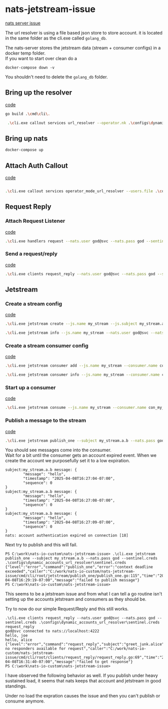 # nats-jetstream-issue

[nats server issue](https://github.com/nats-io/nats-server/issues/6775)

The url resolver is using a file based json store to store account.
it is located in the same folder as the cli.exe called `golang_db`.

The nats-server stores the jetstream data (stream + consumer configs) in a docker temp folder.  
If you want to start over clean do a

```shell
docker-compose down -v
```

You shouldn't need to delete the `golang_db` folder.

## Bring up the resolver

[code](/cmd/cli/root/callout/services/url_resolver/url_resolver.go)

```bash
go build .\cmd\cli\.

 .\cli.exe callout services url_resolver --operator.nk .\configs\dynamic_accounts_url_resolver\operator.nk --auth.account.jwt .\configs\dynamic_accounts_url_resolver\auth.account.jwt --system.account.jwt .\configs\dynamic_accounts_url_resolver\system.account.jwt
```

## Bring up nats

```bash
docker-compose up
```

## Attach Auth Callout

[code](/cmd/cli/root/callout/services/operator_mode_url_resolver/operator_mode_url_resolver.go)

```bash

.\cli.exe callout services operator_mode_url_resolver --users.file .\configs\users.json --callout.creds .\configs\dynamic_accounts_url_resolver\service.creds --callout.issuer.nk .\configs\dynamic_accounts_url_resolver\C.nk
```

## Request Reply

### Attach Request Listener

[code](/cmd/cli/root/handlers/request/request.go)

```bash
.\cli.exe handlers request --nats.user god@svc --nats.pass god --sentinel.creds .\configs\dynamic_accounts_url_resolver\sentinel.creds
```

### Send a request/reply

[code](/cmd/cli/root/clients/request_reply/request_reply.go)

```bash
.\cli.exe clients request_reply --nats.user god@svc --nats.pass god --sentinel.creds .\configs\dynamic_accounts_url_resolver\sentinel.creds
```

## Jetstream

### Create a stream config

[code](/cmd/cli/root/jetstream/create/create.go)

```bash
.\cli.exe jetstream create --js.name my_stream --js.subject my_stream.a --js.subject my_stream.a.>  --nats.user god@svc --nats.pass god --sentinel.creds .\configs\dynamic_accounts_url_resolver\sentinel.creds

.\cli.exe jetstream info --js.name my_stream --nats.user god@svc --nats.pass god --sentinel.creds .\configs\dynamic_accounts_url_resolver\sentinel.creds
```

### Create a stream consumer config

[code](/cmd/cli/root/jetstream/consumer/add/add.go)

```bash
.\cli.exe jetstream consumer add --js.name my_stream --consumer.name con_my_stream --consumer.filterSubjects my_stream.a.b --nats.user god@svc --nats.pass god --sentinel.creds .\configs\dynamic_accounts_url_resolver\sentinel.creds

.\cli.exe jetstream consumer info --js.name my_stream --consumer.name con_my_stream --nats.user god@svc --nats.pass god --sentinel.creds .\configs\dynamic_accounts_url_resolver\sentinel.creds
```

### Start up a consumer

[code](/cmd/cli/root/jetstream/consume/consume.go)

```bash
.\cli.exe jetstream consume --js.name my_stream --consumer.name con_my_stream --nats.user god@svc --nats.pass god   --nats.pass god --sentinel.creds .\configs\dynamic_accounts_url_resolver\sentinel.creds

```

### Publish a message to the stream

[code](/cmd/cli/root/jetstream/publish_one/publish_one.go)

```bash
.\cli.exe jetstream publish_one --subject my_stream.a.b --nats.pass god --sentinel.creds .\configs\dynamic_accounts_url_resolver\sentinel.creds

```

You should see messages come into the consumer.  
Wait for a bit until the consumer gets an account expired event. When we create the account we purposefully set it to a low expiration.

```shell
subject:my_stream.a.b message: {
        "message": "hello",
        "timestamp": "2025-04-08T16:27:04-07:00",
        "sequence": 0
}
subject:my_stream.a.b message: {
        "message": "hello",
        "timestamp": "2025-04-08T16:27:08-07:00",
        "sequence": 0
}
subject:my_stream.a.b message: {
        "message": "hello",
        "timestamp": "2025-04-08T16:27:09-07:00",
        "sequence": 0
}
nats: account authentication expired on connection [18]
```

Next try to publish and this will fail.

```shell
PS C:\work\nats-io-custom\nats-jetstream-issue> .\cli.exe jetstream publish_one --subject my_stream.a.b --nats.pass god --sentinel.creds .\configs\dynamic_accounts_url_resolver\sentinel.creds
{"level":"error","command":"publish_one","error":"context deadline exceeded","caller":"C:/work/nats-io-custom/nats-jetstream-issue/cmd/cli/root/jetstream/publish_one/publish_one.go:115","time":"2025-04-08T16:29:19-07:00","message":"failed to publish message"}
PS C:\work\nats-io-custom\nats-jetstream-issue>
```

This seems to be a jetstream issue and from what I can tell a go routine isn't setting up the accounts jetstream and consumers as they should be.

Try to now do our simple Request/Reply and this still works.

```shell
.\cli.exe clients request_reply --nats.user god@svc --nats.pass god --sentinel.creds .\configs\dynamic_accounts_url_resolver\sentinel.creds
request_reply
god@svc connected to nats://localhost:4222
hello, joe
hello, alice
{"level":"error","command":"request_reply","subject":"greet_junk.alice","error":"nats: no responders available for request","caller":"C:/work/nats-io-custom/nats-jetstream-issue/cmd/cli/root/clients/request_reply/request_reply.go:69","time":"2025-04-08T16:31:40-07:00","message":"failed to get response"}
PS C:\work\nats-io-custom\nats-jetstream-issue>

```

I have observed the following behavior as well. If you publish under heavy sustained load, it seems that nats keeps that account and jetstream in good standings.

Under no load the expration causes the issue and then you can't publish or consume anymore.

